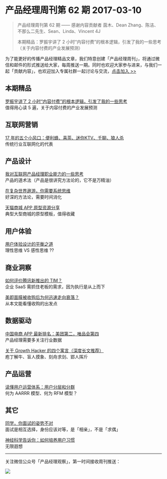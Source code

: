 # 产品经理周刊第 62 期 2017-03-10

> 产品经理周刊第 62 期 —— 感谢内容贡献者 茵木、Dean Zhang、陈洁、不那么二先生、Sean、Linda、Vincent 4J
> 
> 本期精品：罗振宇讲了 2 小时“内容付费”的根本逻辑，引发了我的一些思考（关于内容付费的产业发展预测）  

为了能更好的传播产品经理精品文章，我们特意创建「产品经理周刊」，将通过微信和邮件的形式推送给大家，每周推送一期。同时也欢迎大家参与进来，与我们一起「贡献内容」，也欢迎加入专属社群一起讨论与交流，[点击加入 >>](http://mp.weixin.qq.com/s/l1puxcGkNPN14MqlOqr_qA) 

## 本期精品  

[罗振宇讲了 2 小时“内容付费”的根本逻辑，引发了我的一些思考](https://mp.weixin.qq.com/s?__biz=MzA5NzAyNzYyNg==&mid=2649730981&idx=1&sn=6f07f61cd03dad4807ccd3f5b4687c4c&chksm=88bc1ce0bfcb95f6f436981a0ec5f34a596e6cd6ecac62bd8f4047f9dc94f83ef92a0342b6dd&mpshare=1&scene=1&srcid=03105fvuXlqknitKCpOdKqkr&key=b1f9eee76e377454bd1829d4478beab391c613a834d3928cfc778ad09d910fd8d04f6c7356f750016556c57a1b8ff036fc7d6e49e956b9d0740d15bfe09d0071e66cebe64441bf8cf16c082cc40ca617&ascene=0&uin=NDgwNzA1&devicetype=iMac+MacBookPro11%2C1+OSX+OSX+10.12.3+build(16D32)&version=12020002&nettype=WIFI&fontScale=100&pass_ticket=ZgK6Nwe9fShM%2BkGP9Q8tMWhH9EOdR08RZNRaTZ4Zsuk%3D)   
值得用心读 5 遍，关于内容付费的产业发展预测

## 互联网营销 

[17 年的五个小风口：便利蜂、喜茶、迷你KTV、千聊、狼人杀](https://mp.weixin.qq.com/s?__biz=MTQzMjE1NjQwMQ==&mid=2655538930&idx=1&sn=78bd988d16cd7e44508904746654fa7b&chksm=66dfe16c51a8687a6bfcc5be9ee8d7361243708a66feff30eb5fb439ccbc807577471432597a&scene=0&key=3300a3061d402e996f1800302070fa2584c2d2862a2d29eca8d845cd493b25fc00e4cb01e31a4b93446d10fb4628c0383d7dc15e283b034af45427976e03c5d3b15f29e1bfd2a881015e400cf5099ac7&ascene=0&uin=NDgwNzA1&devicetype=iMac+MacBookPro11%2C1+OSX+OSX+10.12.3+build(16D32)&version=12020002&nettype=WIFI&fontScale=100&pass_ticket=QOi7CJfppyEghl202bNaZroOmftELEIAdbOGWikjGkw%3D)   
传统行业互联网化的代表       

## 产品设计   

[我对互联网产品经理职业能力的一些思考](https://zhuanlan.zhihu.com/p/25614589)   
产品的道术法（产品是很讲究方法论的，它不是万精油）   

[在复杂世界遨游，你需要系统思维](https://mp.weixin.qq.com/s/7RA2nlgIZOmM9YfxwxzREQ)   
好深的方法论，需要时间消化    

[天猫商城 APP 原型资源分享](https://zhuanlan.zhihu.com/p/25457522)   
典型大型商城的原型模板，值得收藏   

## 用户体验

[用户体验设计的平衡之道](http://mp.weixin.qq.com/s/DdPFoi6QcG3SYpAUKlps9g)   
理性思维 VS 感性思维 ??   

## 商业洞察         

[如何评价腾讯新推出的 TIM？](https://www.zhihu.com/question/52580376/answer/150035193)   
企业 SaaS 需抓住老板的需求，因为执行是从上而下    

[美即面膜被收购后为何迅速走向衰落？](https://mp.weixin.qq.com/s?__biz=MTA3NDM1MzUwMQ==&mid=2651936154&idx=4&sn=7bf2e29e03f057372e67811ebaaea4a5&chksm=73d357a844a4debe1b87a2e60728903090bb63fb6eea9a88f746768904a6439661c844e9ed6a&scene=0&key=72736318eacaad8a78e555f75205f46896bc80827b6f4939eaadab28e87767f475cdf7d3c25ef16836393faab2a788260737bb9ca86b748aedb64d2c4bbb433d42cfd42cc34dc1a315f6b29dad15f7b1&ascene=0&uin=NDgwNzA1&devicetype=iMac+MacBookPro11%2C1+OSX+OSX+10.12.3+build(16D32)&version=12020002&nettype=WIFI&fontScale=100&pass_ticket=QOi7CJfppyEghl202bNaZroOmftELEIAdbOGWikjGkw%3D)   
从本文能看懂收购的出发点  

## 数据驱动

[中国电商 APP 最新排名：美团第二，唯品会第四](http://cache.xiaomiquan.com/b54f5a6c1a8b82f205e202f040032e02b8cf936d497f5b67b84ee6d780d0a86e/)   
产品经理需要多关注行业数据   

[关于 Growth Hacker 的四个寓言（深度长文推荐）](http://mp.weixin.qq.com/s/Jdoa-KptVL7BhayLHl7pkQ)   
庖丁解牛、盲人摸象、刻舟求剑、郢人挥斤    

## 产品运营

[读懂用户运营体系：用户分层和分群](https://mp.weixin.qq.com/s?__biz=MjM5NjEyMDI2MQ==&mid=2455947036&idx=1&sn=5be111eb64560ebf0be68889de0a4ea8&chksm=b17874b6860ffda0c6a25e38de60874684918fc52b70084355253018302d9e3b9d9eae6ff461&mpshare=1&scene=1&srcid=0305oOsM6urjotEvfQpRFpX9&key=c1119a2f404d9c3ffea5a0a74e84ec43a9d1a25e05c3a7a5f411d4ca175be89b00650ec29c4aa1fe3e6b4d3ebdad32c20f56854bc93191e6d923044937537fd7a52fc6b894621b8f07d267fd4fc9bcc2&ascene=0&uin=MjM4OTUxODU1&devicetype=iMac+MacBookPro9%2C2+OSX+OSX+10.12.3+build(16D32)&version=12010310&nettype=WIFI&fontScale=100&pass_ticket=jg0DRtY%2FHq8nowuU4I9bzaFLo7x1bwTP0o%2B0SHP7Ltw%3D)   
何为 AARRR 模型、何为 RFM 模型？   

## 其它

[同学，你面试的姿势不对](https://mp.weixin.qq.com/s?__biz=MzI0MjcwNzU5Mw==&mid=2247483708&idx=1&sn=7907d648ad215f8e77da9c7f58c92562&chksm=e9797cdade0ef5cc38fd33219f6417a90526332f5e75a72c0adaa44bcaa57f7caad2329b795d&mpshare=1&scene=1&srcid=03075McJbXVkzTPkiorlyYGc&key=a9d7e7f2647cda56bd801e0a21dfc16290f094e863d2b249475b68b63dda38ee0a310f9f6537d1b88790485d63e106957af7aa8501b1ef7ec5fe3742b2a42a4b89d1c005e2341bdc21cce9b898e3d45b&ascene=0&uin=NDgwNzA1&devicetype=iMac+MacBookPro11%2C1+OSX+OSX+10.12.3+build(16D32)&version=12020002&nettype=WIFI&fontScale=100&pass_ticket=Om4Qh%2FnduMLYU3Jb1oF9dwTrtCBYG1MUoTws%2F08Gsdo%3D)   
面试是相互选择，身份应该对等，是「相亲」，不是「求偶」    

[神经科学告诉你：如何培养用户习惯](https://mp.weixin.qq.com/s?__biz=MzI2NzA3OTQyMA==&mid=2654435284&idx=1&sn=9f6f43dddcd9fac72dcb3ae0724ff66a&chksm=f1478c47c6300551b275f0be2f00c7b926535239ab186d566bc2eecbcea8a8b9becabb810383&mpshare=1&scene=1&srcid=0308eIyYAIl2klLAQiAHJD1b&key=a9d7e7f2647cda568653cecce5aebde1ef11597952767533db6b233179923bf0a07529a0b7de3763e884aed3e3217742616e5780f58c6ef6ec24c91af5e23df139c9ce86b8929712df72bddb3ff68df7&ascene=0&uin=NDgwNzA1&devicetype=iMac+MacBookPro11%2C1+OSX+OSX+10.12.3+build(16D32)&version=12020002&nettype=WIFI&fontScale=100&pass_ticket=Kf5TT0LhR%2F4UqtvalTR7zB9cDrTgjyiD1r9Zb9Q%2Fm5Y%3D)   
无限遐想   
  
---
关注微信公众号「产品经理观察」，第一时间接收周刊推送：          
  
![](http://com-4jplus-temp.qiniudn.com/pmweekly-weixin.jpg)   